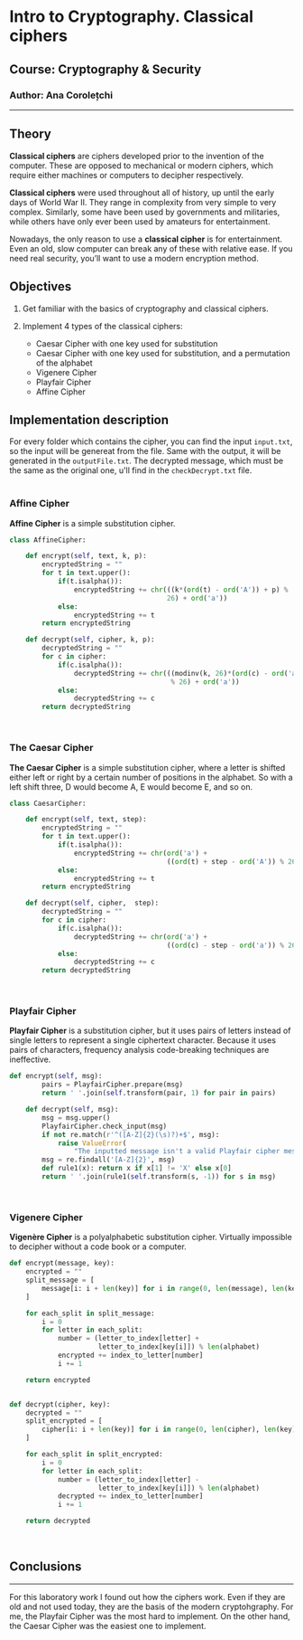 # Intro to Cryptography. Classical ciphers

## Course: Cryptography & Security

### Author: Ana Corolețchi

----

## Theory

**Classical ciphers** are ciphers developed prior to the invention of the computer. These are opposed to mechanical or modern ciphers, which require either machines or computers to decipher respectively.

**Classical ciphers** were used throughout all of history, up until the early days of World War II. They range in complexity from very simple to very complex. Similarly, some have been used by governments and militaries, while others have only ever been used by amateurs for entertainment.

Nowadays, the only reason to use a **classical cipher** is for entertainment. Even an old, slow computer can break any of these with relative ease. If you need real security, you’ll want to use a modern encryption method.

## Objectives

1. Get familiar with the basics of cryptography and classical ciphers.

2. Implement 4 types of the classical ciphers:
    - Caesar Cipher with one key used for substitution
    - Caesar Cipher with one key used for substitution, and a permutation of the alphabet
    - Vigenere Cipher
    - Playfair Cipher
    - Affine Cipher

## Implementation description

For every folder which contains the cipher, you can find the input `input.txt`, so the input will be genereat from the file. Same with the output, it will be generated in the `outputFile.txt`. The decrypted message, which must be the same as the original one, u'll find in the `checkDecrypt.txt` file.  
</br>

### Affine Cipher

**Affine Cipher** is a simple substitution cipher.

```python
class AffineCipher:

    def encrypt(self, text, k, p):
        encryptedString = ""
        for t in text.upper():
            if(t.isalpha()):
                encryptedString += chr(((k*(ord(t) - ord('A')) + p) %
                                       26) + ord('a'))
            else:
                encryptedString += t
        return encryptedString

    def decrypt(self, cipher, k, p):
        decryptedString = ""
        for c in cipher:
            if(c.isalpha()):
                decryptedString += chr(((modinv(k, 26)*(ord(c) - ord('a') - p))
                                        % 26) + ord('a'))
            else:
                decryptedString += c
        return decryptedString
```

</br>

### The Caesar Cipher

**The Caesar Cipher** is a simple substitution cipher, where a letter is shifted either left or right by a certain number of positions in the alphabet. So with a left shift three, D would become A, E would become E, and so on.

```python
class CaesarCipher:

    def encrypt(self, text, step):
        encryptedString = ""
        for t in text.upper():
            if(t.isalpha()):
                encryptedString += chr(ord('a') +
                                       ((ord(t) + step - ord('A')) % 26))
            else:
                encryptedString += t
        return encryptedString

    def decrypt(self, cipher,  step):
        decryptedString = ""
        for c in cipher:
            if(c.isalpha()):
                decryptedString += chr(ord('a') +
                                       ((ord(c) - step - ord('a')) % 26))
            else:
                decryptedString += c
        return decryptedString
```

</br>

### Playfair Cipher

**Playfair Cipher** is a substitution cipher, but it uses pairs of letters instead of single letters to represent a single ciphertext character. Because it uses pairs of characters, frequency analysis code-breaking techniques are ineffective.

```python
def encrypt(self, msg):
        pairs = PlayfairCipher.prepare(msg)
        return ' '.join(self.transform(pair, 1) for pair in pairs)

    def decrypt(self, msg):
        msg = msg.upper()
        PlayfairCipher.check_input(msg)
        if not re.match(r'^([A-Z]{2}(\s)?)+$', msg):
            raise ValueError(
                "The inputted message isn't a valid Playfair cipher message")
        msg = re.findall('[A-Z]{2}', msg)
        def rule1(x): return x if x[1] != 'X' else x[0]
        return ' '.join(rule1(self.transform(s, -1)) for s in msg)
```

</br>

### Vigenere Cipher

**Vigenère Cipher** is a polyalphabetic substitution cipher. Virtually impossible to decipher without a code book or a computer.

```python
def encrypt(message, key):
    encrypted = ""
    split_message = [
        message[i: i + len(key)] for i in range(0, len(message), len(key))
    ]

    for each_split in split_message:
        i = 0
        for letter in each_split:
            number = (letter_to_index[letter] +
                      letter_to_index[key[i]]) % len(alphabet)
            encrypted += index_to_letter[number]
            i += 1

    return encrypted


def decrypt(cipher, key):
    decrypted = ""
    split_encrypted = [
        cipher[i: i + len(key)] for i in range(0, len(cipher), len(key))
    ]

    for each_split in split_encrypted:
        i = 0
        for letter in each_split:
            number = (letter_to_index[letter] -
                      letter_to_index[key[i]]) % len(alphabet)
            decrypted += index_to_letter[number]
            i += 1

    return decrypted
```

</br>

## Conclusions

----

For this laboratory work I found out how the ciphers work. Even if they are old and not used today, they are the basis of the modern cryptohgraphy. For me, the Playfair Cipher was the most hard to implement. On the other hand, the Caesar Cipher was the easiest one to implement.
